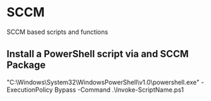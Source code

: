 # SCCM
SCCM based scripts and functions

## Install a PowerShell script via and SCCM Package
"C:\Windows\System32\WindowsPowerShell\v1.0\powershell.exe" -ExecutionPolicy Bypass -Command .\Invoke-ScriptName.ps1
